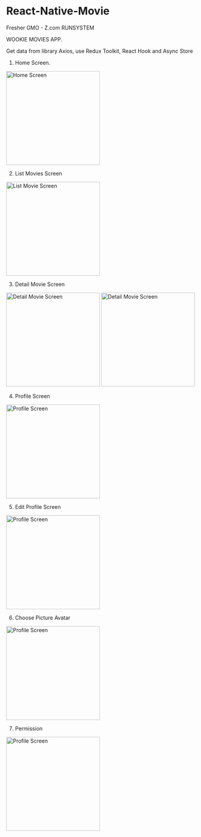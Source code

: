 # React-Native-Movie

Fresher GMO - Z.com RUNSYSTEM

WOOKIE MOVIES APP.

Get data from library Axios, use Redux Toolkit, React Hook and Async Store

1. Home Screen.

<img src="https://user-images.githubusercontent.com/36125196/195067569-ef74f693-f4df-41c6-be2b-0163ad8d4e99.png" width="250" alt="Home Screen" />

2. List Movies Screen

<img src="https://user-images.githubusercontent.com/36125196/195068662-0f957cc9-528a-4856-bc52-45139e0b8097.png" width="250" alt="List Movie Screen" />

3. Detail Movie Screen

<img src="https://user-images.githubusercontent.com/36125196/195069120-318bb6be-1b5a-4b8d-98b6-6924068c7853.png" width="250" alt="Detail Movie Screen" />

<img src="https://user-images.githubusercontent.com/36125196/195069575-1a41aa2e-34b1-4d71-ac77-d3b43e632947.png" width="250" alt="Detail Movie Screen" />

4. Profile Screen

<img src="https://user-images.githubusercontent.com/36125196/195069878-c509a2b7-813c-41b6-bdd2-07ef3343e0b1.png" width="250" alt="Profile Screen" />

5. Edit Profile Screen

<img src="https://user-images.githubusercontent.com/36125196/195484438-36b29eb6-bb86-4676-8f1f-fa71cfa28119.png" width="250" alt="Profile Screen" />

6. Choose Picture Avatar
<img src="https://user-images.githubusercontent.com/36125196/195484660-de123e13-6947-489b-9e39-792bbd29fa0c.png" width="250" alt="Profile Screen" />

7. Permission
<img src="https://user-images.githubusercontent.com/36125196/195484989-892de297-6531-4149-a6be-4d9e524d9ffc.png" width="250" alt="Profile Screen" />

